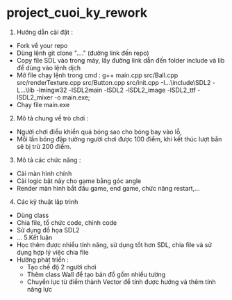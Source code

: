 # project_cuoi_ky_rework


1. Hướng dẫn cài đặt :
  - Fork về your repo
  - Dùng lệnh git clone "...." (đường link đến repo)
  - Copy file SDL vào trong máy, lấy đường link dẫn đến folder include và lib để dùng vào lệnh dịch
  - Mở file chạy lệnh trong cmd :
       g++ main.cpp src/Ball.cpp src/renderTexture.cpp src/Button.cpp src/init.cpp -I\...\include\SDL2 -L\...\lib -lmingw32 -lSDL2main -lSDL2 -lSDL2_image -lSDL2_ttf -lSDL2_mixer  -o main.exe;
   - Chạy file main.exe
2. Mô tả chung về trò chơi :
  - Người chơi điều khiển quá bóng sao cho bóng bay vào lỗ, 
  - Mỗi lần bóng đập tường người chơi được 100 điểm, khi kết thúc lượt bắn sẽ bị trừ 200 điểm. 
3. Mô tả các chức năng :
  - Cài màn hình chính
  - Cài logic bật nảy cho game bằng góc angle
  - Render màn hình bắt đầu game, end game, chức năng restart,...
4. Các kỹ thuật lập trình
  - Dùng class
  - Chia file, tổ chức code, chỉnh code
  - Sử dụng đồ họa SDL2
  - ...
5.Kết luận
  - Học thêm được nhiều tính năng, sử dụng tốt hơn SDL, chia file và sử dụng hợp lý việc chia file
  - Hướng phát triển :
    + Tạo chế độ 2 người chơi 
    + Thêm class Wall để tạo bản đồ gồm nhiều tường
    + Chuyển lực từ điểm thành Vector để tính được hướng và thêm tính năng lực
